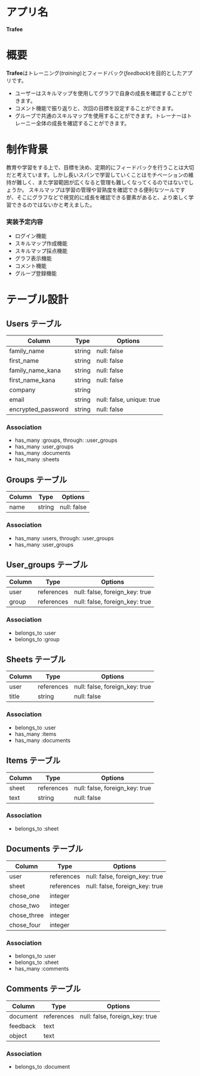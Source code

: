 # アプリ名

**Trafee**

# 概要

**Trafee**はトレーニング(*training*)とフィードバック(*feedback*)を目的としたアプリです。
- ユーザーはスキルマップを使用してグラフで自身の成長を確認することができます。
- コメント機能で振り返りと、次回の目標を設定することができます。
- グルーブで共通のスキルマップを使用することができます。トレーナーはトレーニー全体の成長を確認することができます。

# 制作背景

教育や学習をする上で、目標を決め、定期的にフィードバックを行うことは大切だと考えています。しかし長いスパンで学習していくことはモチベーションの維持が難しく、また学習範囲が広くなると管理も難しくなってくるのではないでしょうか。
スキルマップは学習の管理や習熟度を確認できる便利なツールですが、そこにグラフなどで視覚的に成長を確認できる要素があると、より楽しく学習できるのではないかと考えました。

### 実装予定内容

- ログイン機能
- スキルマップ作成機能
- スキルマップ採点機能
- グラフ表示機能
- コメント機能
- グループ登録機能

# テーブル設計

## Users テーブル

| Column             | Type   | Options                   |
| ------------------ | ------ | ------------------------- |
| family_name        | string | null: false               |
| first_name         | string | null: false               |
| family_name_kana   | string | null: false               |
| first_name_kana    | string | null: false               |
| company            | string |                           |
| email              | string | null: false, unique: true |
| encrypted_password | string | null: false               |

### Association

- has_many :groups, through: :user_groups
- has_many :user_groups
- has_many :documents
- has_many :sheets

## Groups テーブル

| Column | Type       | Options                        |
| ------ | ---------- | ------------------------------ |
| name   | string     | null: false                    |

### Association

- has_many :users, through: :user_groups
- has_many :user_groups

## User_groups テーブル

| Column           | Type       | Options                        |
| ---------------- | ---------- | ------------------------------ |
| user             | references | null: false, foreign_key: true |
| group            | references | null: false, foreign_key: true |

### Association

- belongs_to :user
- belongs_to :group

## Sheets テーブル

| Column | Type       | Options                        |
| ------ | ---------- | ------------------------------ |
| user   | references | null: false, foreign_key: true |
| title  | string     | null: false                    |

### Association

- belongs_to :user
- has_many :items
- has_many :documents

## Items テーブル

| Column | Type       | Options                        |
| ------ | ---------- | ------------------------------ |
| sheet  | references | null: false, foreign_key: true |
| text   | string     | null: false                    |

### Association

- belongs_to :sheet

## Documents テーブル

| Column      | Type       | Options                        |
| ----------- | ---------- | ------------------------------ |
| user        | references | null: false, foreign_key: true |
| sheet       | references | null: false, foreign_key: true |
| chose_one   | integer    |                                |
| chose_two   | integer    |                                |
| chose_three | integer    |                                |
| chose_four  | integer    |                                |

### Association

- belongs_to :user
- belongs_to :sheet
- has_many :comments

## Comments テーブル

| Column   | Type       | Options                        |
| -------- | ---------- | ------------------------------ |
| document | references | null: false, foreign_key: true |
| feedback | text       |                                |
| object   | text       |                                |

### Association

- belongs_to :document